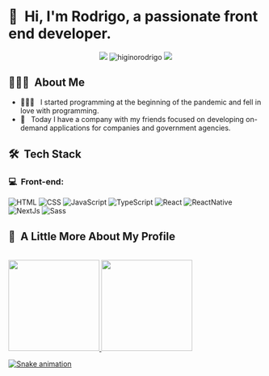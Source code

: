 <h1>👋 &nbsp;Hi, I'm Rodrigo, a passionate front end developer.</h1>
<p align="center">
<a href="https://www.linkedin.com/in/rodrigohiginodev/"><img src="https://img.shields.io/badge/-Rodrigo%20Higino%20-0077B5?style=flat-square&logo=Linkedin&logoColor=white"/></a>
<img src="https://komarev.com/ghpvc/?username=higinorodrigo&label=Profile%20views&color=674ff1&style=flat-square" alt="higinorodrigo" />
<a href="https://twitter.com/rodrigohigin"><img src="https://img.shields.io/badge/-Rodrigo%20Higino%20-0077B5?style=flat-square&logo=Twitter&logoColor=white"/></a>

</p>

<h2> 👨🏻‍💻 &nbsp;About Me </h2>

- 👨🏻‍💻 &nbsp; I started programming at the beginning of the pandemic and fell in love with programming.
- 💼 &nbsp; Today I have a company with my friends focused on developing on-demand applications for companies and government agencies.

<h2> 🛠 &nbsp;Tech Stack</h2>
<h3>💻 &nbsp;Front-end:</h3>

![HTML](https://img.shields.io/badge/-HTML-333333?style=flat&logo=HTML5)
![CSS](https://img.shields.io/badge/-CSS-333333?style=flat&logo=CSS3&logoColor=1572B6)
![JavaScript](https://img.shields.io/badge/-JavaScript-333333?style=flat&logo=javascript)
![TypeScript](https://img.shields.io/badge/-TypeScript-333333?style=flat&logo=typescript&logoColor=2D79C7)
![React](https://img.shields.io/badge/-React-333333?style=flat&logo=react)
![ReactNative](https://img.shields.io/badge/-ReactNative-333333?style=flat&logo=reactNative)
![NextJs](https://img.shields.io/badge/-NextJs-333333?style=flat&logo=NextJs)
![Sass](https://img.shields.io/badge/-Sass-333333?style=flat&logo=Sass)


<h2>🚀 &nbsp;A Little More About My Profile</h2>
<div style="display: inline-block"><br>
  <a href="https://github.com/higinoRodrigo">
  <img height="180em" src="https://github-readme-stats.vercel.app/api?username=higinoRodrigo&show_icons=true&theme=dracula&count_private=true"/>
  <img height="180em" src="https://github-readme-stats.vercel.app/api/top-langs/?username=franciane-lark&layout=compact&langs_count=16&theme=dracula"/>
</div>

![Snake animation](https://github.com/franciane-lark/franciane-lark/blob/output/github-contribution-grid-snake.svg)
